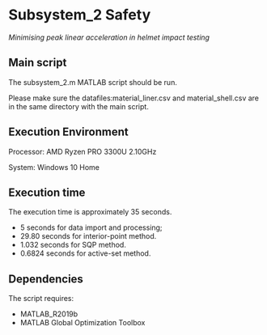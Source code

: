 Subsystem_2 Safety
=======

*Minimising peak linear acceleration in helmet impact testing*


Main script 
-------
The subsystem_2.m MATLAB script should be run.

Please make sure the datafiles:material_liner.csv and material_shell.csv are in the same directory with the main script.

Execution Environment
-------
Processor: AMD Ryzen PRO 3300U 2.10GHz

System: Windows 10 Home

Execution time
-------

The execution time is approximately 35 seconds.

- 5 seconds for data import and processing;
- 29.80 seconds for interior-point method.
- 1.032 seconds for SQP method.
- 0.6824 seconds for active-set method.

Dependencies
-------
The script requires:
- MATLAB_R2019b
- MATLAB Global Optimization Toolbox
